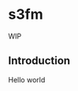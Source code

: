 # s3fm

WIP

## Introduction

<!-- start elevator-pitch -->

Hello world

<!-- end elevator-pitch -->

